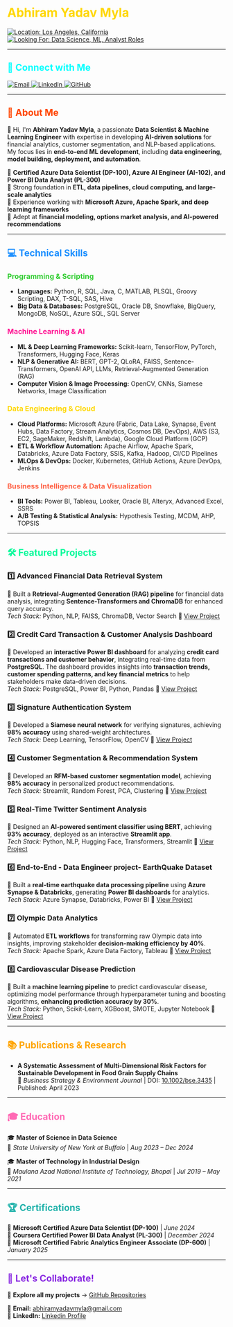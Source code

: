 # <span style="color:#FFD700">Abhiram Yadav Myla</span>

<p align="left"> 
  <a href="#"> 
    <img src="https://img.shields.io/badge/Location-Los Angeles,_New_York-0057B7?style=for-the-badge&logo=map-pin&logoColor=white" alt="Location: Los Angeles, California"/> 
  </a> 
  <a href="#"> 
    <img src="https://img.shields.io/badge/Open_to_Data_Science_&_ML_Roles-2E8B57?style=for-the-badge&logo=briefcase&logoColor=white" alt="Looking For: Data Science, ML, Analyst Roles"/> 
  </a> 
</p>

---

## **<span style="color:#00FFFF">🌟 Connect with Me</span>**
<p align="left"> 
  <a href="mailto:abhiramyadavmyla@gmail.com" target="_blank"> 
    <img src="https://img.shields.io/badge/Email-AbhiramYadavMyla-D14836?style=for-the-badge&logo=gmail&logoColor=white" alt="Email"/> 
  </a> 
  <a href="https://www.linkedin.com/in/yourprofile" target="_blank"> 
    <img src="https://img.shields.io/badge/LinkedIn-Connect-0A66C2?style=for-the-badge&logo=linkedin&logoColor=white" alt="LinkedIn"/> 
  </a> 
  <a href="https://github.com/AbhiramYadavMyla" target="_blank"> 
    <img src="https://img.shields.io/badge/GitHub-Profile-181717?style=for-the-badge&logo=github&logoColor=white" alt="GitHub"/> 
  </a> 
</p>

---

## **<span style="color:#FF4500">📜 About Me</span>**
👋 Hi, I'm **Abhiram Yadav Myla**, a passionate **Data Scientist & Machine Learning Engineer** with expertise in developing **AI-driven solutions** for financial analytics, customer segmentation, and NLP-based applications. My focus lies in **end-to-end ML development**, including **data engineering, model building, deployment, and automation**.

🔹 **Certified Azure Data Scientist (DP-100), Azure AI Engineer (AI-102), and Power BI Data Analyst (PL-300)**  
🔹 Strong foundation in **ETL, data pipelines, cloud computing, and large-scale analytics**  
🔹 Experience working with **Microsoft Azure, Apache Spark, and deep learning frameworks**  
🔹 Adept at **financial modeling, options market analysis, and AI-powered recommendations**  

---

## **<span style="color:#1E90FF">💻 Technical Skills</span>**

### **<span style="color:#32CD32">Programming & Scripting</span>**
- **Languages:** Python, R, SQL, Java, C, MATLAB, PLSQL, Groovy Scripting, DAX, T-SQL, SAS, Hive  
- **Big Data & Databases:** PostgreSQL, Oracle DB, Snowflake, BigQuery, MongoDB, NoSQL, Azure SQL, SQL Server  

### **<span style="color:#FF1493">Machine Learning & AI</span>**
- **ML & Deep Learning Frameworks:** Scikit-learn, TensorFlow, PyTorch, Transformers, Hugging Face, Keras  
- **NLP & Generative AI:** BERT, GPT-2, QLoRA, FAISS, Sentence-Transformers, OpenAI API, LLMs, Retrieval-Augmented Generation (RAG)  
- **Computer Vision & Image Processing:** OpenCV, CNNs, Siamese Networks, Image Classification  

### **<span style="color:#FFD700">Data Engineering & Cloud</span>**
- **Cloud Platforms:** Microsoft Azure (Fabric, Data Lake, Synapse, Event Hubs, Data Factory, Stream Analytics, Cosmos DB, DevOps), AWS (S3, EC2, SageMaker, Redshift, Lambda), Google Cloud Platform (GCP)  
- **ETL & Workflow Automation:** Apache Airflow, Apache Spark, Databricks, Azure Data Factory, SSIS, Kafka, Hadoop, CI/CD Pipelines  
- **MLOps & DevOps:** Docker, Kubernetes, GitHub Actions, Azure DevOps, Jenkins  

### **<span style="color:#FF6347">Business Intelligence & Data Visualization</span>**
- **BI Tools:** Power BI, Tableau, Looker, Oracle BI, Alteryx, Advanced Excel, SSRS  
- **A/B Testing & Statistical Analysis:** Hypothesis Testing, MCDM, AHP, TOPSIS  

---

## **<span style="color:#00FA9A">🛠 Featured Projects</span>**

### **1️⃣ Advanced Financial Data Retrieval System**  
🔹 Built a **Retrieval-Augmented Generation (RAG) pipeline** for financial data analysis, integrating **Sentence-Transformers and ChromaDB** for enhanced query accuracy.  
*Tech Stack:* Python, NLP, FAISS, ChromaDB, Vector Search   🔗 [View Project](https://github.com/username/financial-data-retrieval)

### **2️⃣ Credit Card Transaction & Customer Analysis Dashboard**  
🔹 Developed an **interactive Power BI dashboard** for analyzing **credit card transactions and customer behavior**, integrating real-time data from **PostgreSQL**. The dashboard provides insights into **transaction trends, customer spending patterns, and key financial metrics** to help stakeholders make data-driven decisions.  
*Tech Stack:* PostgreSQL, Power BI, Python, Pandas   🔗 [View Project](https://github.com/abhiram7605/Credit_Card_Dashboard)

### **3️⃣ Signature Authentication System**  
🔹 Developed a **Siamese neural network** for verifying signatures, achieving **98% accuracy** using shared-weight architectures.  
*Tech Stack:* Deep Learning, TensorFlow, OpenCV   🔗 [View Project](https://github.com/username/signature-authentication)

### **4️⃣ Customer Segmentation & Recommendation System**  
🔹 Developed an **RFM-based customer segmentation model**, achieving **98% accuracy** in personalized product recommendations.  
*Tech Stack:* Streamlit, Random Forest, PCA, Clustering   🔗 [View Project](https://github.com/abhiram7605/Customer-Segmentation-and-Recommendation-System---E-Commerce-Dataset)

### **5️⃣ Real-Time Twitter Sentiment Analysis**  
🔹 Designed an **AI-powered sentiment classifier using BERT**, achieving **93% accuracy**, deployed as an interactive **Streamlit app**.  
*Tech Stack:* Python, NLP, Hugging Face, Transformers, Streamlit  🔗 [View Project](https://github.com/abhiram7605/Twitter_Event_Detection)

### **6️⃣ End-to-End - Data Engineer project- EarthQuake Dataset**  
🔹 Built a **real-time earthquake data processing pipeline** using **Azure Synapse & Databricks**, generating **Power BI dashboards** for analytics.  
*Tech Stack:* Azure Synapse, Databricks, Power BI  🔗 [View Project](https://github.com/abhiram7605/Azure_earthquake_end_to_end)

### **7️⃣ Olympic Data Analytics**  
🔹 Automated **ETL workflows** for transforming raw Olympic data into insights, improving stakeholder **decision-making efficiency by 40%**.  
*Tech Stack:* Apache Spark, Azure Data Factory, Tableau   🔗 [View Project](https://github.com/abhiram7605/Olympic_Data)  

### **8️⃣ Cardiovascular Disease Prediction**
🔹 Built a **machine learning pipeline** to predict cardiovascular disease, optimizing model performance through hyperparameter tuning and boosting algorithms, **enhancing prediction accuracy by 30%**.  
*Tech Stack:* Python, Scikit-Learn, XGBoost, SMOTE, Jupyter Notebook  🔗 [View Project](https://github.com/abhiram7605/Cardio_vascular)  

---

## **<span style="color:#FFA500">📚 Publications & Research</span>**
- **A Systematic Assessment of Multi-Dimensional Risk Factors for Sustainable Development in Food Grain Supply Chains**  
  📌 *Business Strategy & Environment Journal* | DOI: [10.1002/bse.3435](https://doi.org/10.1002/bse.3435) | Published: April 2023  

---

## **<span style="color:#FF69B4">🎓 Education</span>**
🎓 **Master of Science in Data Science**  
📍 *State University of New York at Buffalo* | *Aug 2023 – Dec 2024*  

🎓 **Master of Technology in Industrial Design**  
📍 *Maulana Azad National Institute of Technology, Bhopal* | *Jul 2019 – May 2021*  

---

## **<span style="color:#20B2AA">🏆 Certifications</span>**
📌 **Microsoft Certified Azure Data Scientist (DP-100)** | *June 2024*  
📌 **Coursera Certified Power BI Data Analyst (PL-300)** | *December 2024*  
📌 **Microsoft Certified Fabric Analytics Engineer Associate  (DP-600)** | *January 2025*  

---

## **<span style="color:#8A2BE2">🚀 Let's Collaborate!</span>**
📂 **Explore all my projects** → [GitHub Repositories](https://github.com/AbhiramYadavMyla?tab=repositories)  

📧 **Email:** abhiramyadavmyla@gmail.com   
🔗 **LinkedIn:** [Linkedin Profile](https://linkedin.com/in/yourprofile)  








